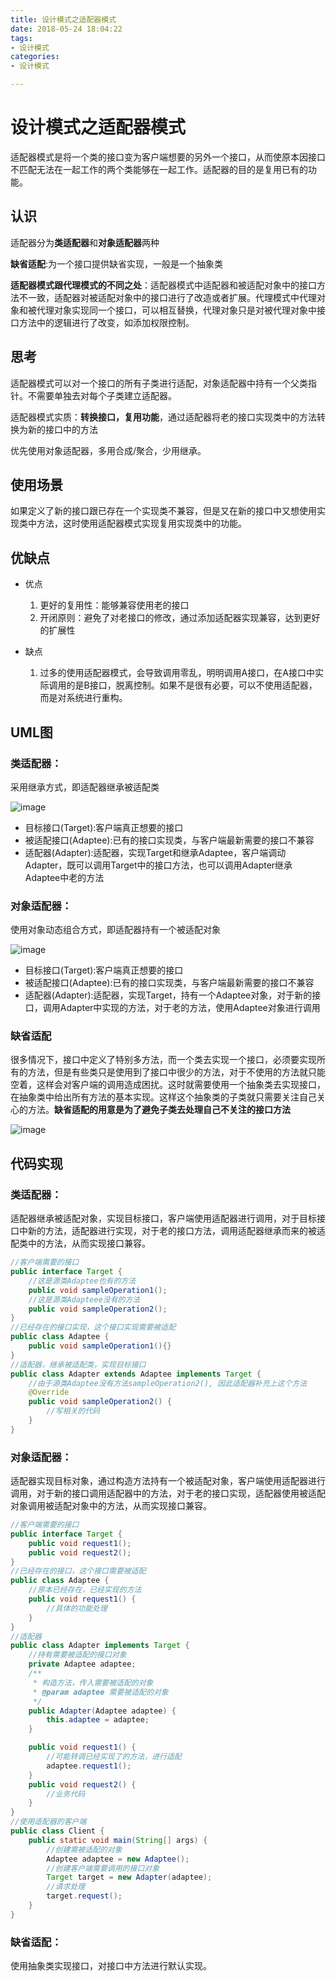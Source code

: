 ```yaml
---
title: 设计模式之适配器模式
date: 2018-05-24 18:04:22
tags:
- 设计模式
categories:
- 设计模式

---
```


#  设计模式之适配器模式

适配器模式是将一个类的接口变为客户端想要的另外一个接口，从而使原本因接口不匹配无法在一起工作的两个类能够在一起工作。适配器的目的是复用已有的功能。

<!--more-->

## 认识

适配器分为**类适配器**和**对象适配器**两种

**缺省适配**:为一个接口提供缺省实现，一般是一个抽象类

**适配器模式跟代理模式的不同之处**：适配器模式中适配器和被适配对象中的接口方法不一致，适配器对被适配对象中的接口进行了改造或者扩展。代理模式中代理对象和被代理对象实现同一个接口，可以相互替换，代理对象只是对被代理对象中接口方法中的逻辑进行了改变，如添加权限控制。

## 思考

适配器模式可以对一个接口的所有子类进行适配，对象适配器中持有一个父类指针。不需要单独去对每个子类建立适配器。

适配器模式实质：**转换接口，复用功能**，通过适配器将老的接口实现类中的方法转换为新的接口中的方法

优先使用对象适配器，多用合成/聚合，少用继承。

## 使用场景

如果定义了新的接口跟已存在一个实现类不兼容，但是又在新的接口中又想使用实现类中方法，这时使用适配器模式实现复用实现类中的功能。

## 优缺点

- 优点
  1. 更好的复用性：能够兼容使用老的接口
  2. 开闭原则：避免了对老接口的修改，通过添加适配器实现兼容，达到更好的扩展性

- 缺点
  1. 过多的使用适配器模式，会导致调用零乱，明明调用A接口，在A接口中实际调用的是B接口，脱离控制。如果不是很有必要，可以不使用适配器，而是对系统进行重构。

## UML图

### 类适配器：

采用继承方式，即适配器继承被适配类

![image](http://omdq6di7v.bkt.clouddn.com/17-3-21/7902768-file_1490106907233_16c5a.png)

- 目标接口(Target):客户端真正想要的接口
- 被适配接口(Adaptee):已有的接口实现类，与客户端最新需要的接口不兼容
- 适配器(Adapter):适配器，实现Target和继承Adaptee，客户端调动Adapter，既可以调用Target中的接口方法，也可以调用Adapter继承Adaptee中老的方法

### 对象适配器：

使用对象动态组合方式，即适配器持有一个被适配对象

![image](http://omdq6di7v.bkt.clouddn.com/17-3-21/39701848-file_1490106909171_501e.png)

- 目标接口(Target):客户端真正想要的接口
- 被适配接口(Adaptee):已有的接口实现类，与客户端最新需要的接口不兼容
- 适配器(Adapter):适配器，实现Target，持有一个Adaptee对象，对于新的接口，调用Adapter中实现的方法，对于老的方法，使用Adaptee对象进行调用

### 缺省适配

很多情况下，接口中定义了特别多方法，而一个类去实现一个接口，必须要实现所有的方法，但是有些类只是使用到了接口中很少的方法，对于不使用的方法就只能空着，这样会对客户端的调用造成困扰。这时就需要使用一个抽象类去实现接口，在抽象类中给出所有方法的基本实现。这样这个抽象类的子类就只需要关注自己关心的方法。**缺省适配的用意是为了避免子类去处理自己不关注的接口方法**

![image](http://omdq6di7v.bkt.clouddn.com/17-3-21/40142879-file_1490108070925_11a99.png)

## 代码实现

### 类适配器：

适配器继承被适配对象，实现目标接口，客户端使用适配器进行调用，对于目标接口中新的方法，适配器进行实现，对于老的接口方法，调用适配器继承而来的被适配类中的方法，从而实现接口兼容。

```java
//客户端需要的接口
public interface Target {
    //这是源类Adaptee也有的方法
    public void sampleOperation1(); 
    //这是源类Adapteee没有的方法
    public void sampleOperation2(); 
}
//已经存在的接口实现，这个接口实现需要被适配
public class Adaptee {
    public void sampleOperation1(){}
}
//适配器，继承被适配类，实现目标接口
public class Adapter extends Adaptee implements Target {
    //由于源类Adaptee没有方法sampleOperation2(), 因此适配器补充上这个方法
    @Override
    public void sampleOperation2() {
        //写相关的代码
    }
}
```

### 对象适配器：

适配器实现目标对象，通过构造方法持有一个被适配对象，客户端使用适配器进行调用，对于新的接口调用适配器中的方法，对于老的接口实现，适配器使用被适配对象调用被适配对象中的方法，从而实现接口兼容。

```java
//客户端需要的接口
public interface Target {
	public void request1();
  	public void request2();
}
//已经存在的接口，这个接口需要被适配
public class Adaptee {
	//原本已经存在，已经实现的方法
	public void request1() {
		//具体的功能处理
	}
}
//适配器
public class Adapter implements Target {
	//持有需要被适配的接口对象
	private Adaptee adaptee;
	/**
	 * 构造方法，传入需要被适配的对象
	 * @param adaptee 需要被适配的对象
	 */
	public Adapter(Adaptee adaptee) {
		this.adaptee = adaptee;
	}

	public void request1() {
		//可能转调已经实现了的方法，进行适配
		adaptee.request1();
	}
 	public void request2() {
		//业务代码
	}
}
//使用适配器的客户端
public class Client {	
	public static void main(String[] args) {
		//创建需被适配的对象
		Adaptee adaptee = new Adaptee();
		//创建客户端需要调用的接口对象
		Target target = new Adapter(adaptee);
		//请求处理
		target.request();
	}
}

```

### 缺省适配：

使用抽象类实现接口，对接口中方法进行默认实现。